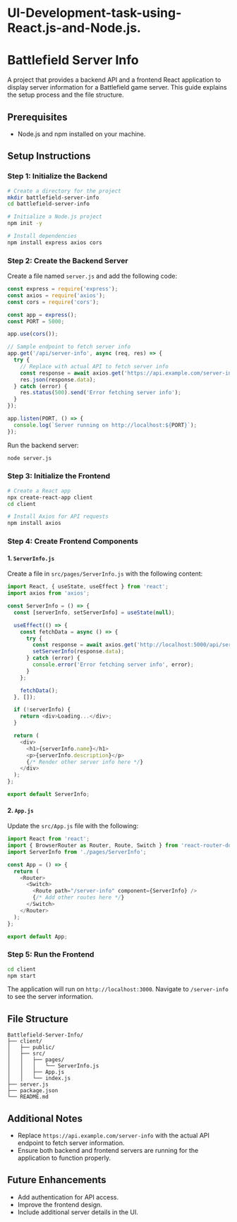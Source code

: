 # UI-Development-task-using-React.js-and-Node.js.
# Battlefield Server Info

A project that provides a backend API and a frontend React application to display server information for a Battlefield game server. This guide explains the setup process and the file structure.

## Prerequisites

- Node.js and npm installed on your machine.

## Setup Instructions

### Step 1: Initialize the Backend

```bash
# Create a directory for the project
mkdir battlefield-server-info
cd battlefield-server-info

# Initialize a Node.js project
npm init -y

# Install dependencies
npm install express axios cors
```

### Step 2: Create the Backend Server

Create a file named `server.js` and add the following code:

```javascript
const express = require('express');
const axios = require('axios');
const cors = require('cors');

const app = express();
const PORT = 5000;

app.use(cors());

// Sample endpoint to fetch server info
app.get('/api/server-info', async (req, res) => {
  try {
    // Replace with actual API to fetch server info
    const response = await axios.get('https://api.example.com/server-info');
    res.json(response.data);
  } catch (error) {
    res.status(500).send('Error fetching server info');
  }
});

app.listen(PORT, () => {
  console.log(`Server running on http://localhost:${PORT}`);
});
```

Run the backend server:

```bash
node server.js
```

### Step 3: Initialize the Frontend

```bash
# Create a React app
npx create-react-app client
cd client

# Install Axios for API requests
npm install axios
```

### Step 4: Create Frontend Components

#### 1. `ServerInfo.js`

Create a file in `src/pages/ServerInfo.js` with the following content:

```javascript
import React, { useState, useEffect } from 'react';
import axios from 'axios';

const ServerInfo = () => {
  const [serverInfo, setServerInfo] = useState(null);

  useEffect(() => {
    const fetchData = async () => {
      try {
        const response = await axios.get('http://localhost:5000/api/server-info');
        setServerInfo(response.data);
      } catch (error) {
        console.error('Error fetching server info', error);
      }
    };

    fetchData();
  }, []);

  if (!serverInfo) {
    return <div>Loading...</div>;
  }

  return (
    <div>
      <h1>{serverInfo.name}</h1>
      <p>{serverInfo.description}</p>
      {/* Render other server info here */}
    </div>
  );
};

export default ServerInfo;
```

#### 2. `App.js`

Update the `src/App.js` file with the following:

```javascript
import React from 'react';
import { BrowserRouter as Router, Route, Switch } from 'react-router-dom';
import ServerInfo from './pages/ServerInfo';

const App = () => {
  return (
    <Router>
      <Switch>
        <Route path="/server-info" component={ServerInfo} />
        {/* Add other routes here */}
      </Switch>
    </Router>
  );
};

export default App;
```

### Step 5: Run the Frontend

```bash
cd client
npm start
```

The application will run on `http://localhost:3000`. Navigate to `/server-info` to see the server information.

## File Structure

```
Battlefield-Server-Info/
├── client/
│   ├── public/
│   ├── src/
│   │   ├── pages/
│   │   │   └── ServerInfo.js
│   │   ├── App.js
│   │   └── index.js
├── server.js
├── package.json
└── README.md
```

## Additional Notes

- Replace `https://api.example.com/server-info` with the actual API endpoint to fetch server information.
- Ensure both backend and frontend servers are running for the application to function properly.

## Future Enhancements

- Add authentication for API access.
- Improve the frontend design.
- Include additional server details in the UI.
